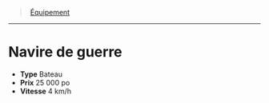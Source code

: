 ﻿---
!EquipmentItem
Type: Bateau
Price: 25 000 po
Speed: 4 km/h
Id: equipment_hd.md#navire-de-guerre
ParentLink: equipment_hd.md#Équipement
Name: Navire de guerre
ParentName: Équipement
NameLevel: 1
Attributes: {}
AttributesDictionary: >+
  {}

---
> [Équipement](hd_equipment.md)

---

# Navire de guerre

- **Type** Bateau
- **Prix** 25 000 po
- **Vitesse** 4 km/h

